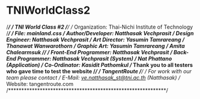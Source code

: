 # TNIWorldClass2

/************************************************************/
/* TNI World Class #2
/************************************************************/
/* Organization: Thai-Nichi Institute of Technology
/************************************************************/
/* File: mainland.css
/* Author/Developer: Natthasak Vechprasit
/* Design Engineer:  Natthasak Vechprasit
/* Art Director: Yasumin Tamrareang
/*               Thanawat Wanwarothorn
/* Graphic Art:  Yasumin Tamrareang
/*               Amita Chalearmsuk
/************************************************************/
/* Front-End Programmer: Natthasak Vechprasit
/* Back-End Programmer:  Natthasak Vechprasit (System)
/*                       Nat Phattano (Application)
/* Co-Ordinator:         Kasidit Pathomkul
/* Thank you to all testers who gave time to test the website
/************************************************************/
/* TangentRoute
/************************************************************/
/* For work with our team please contact
/* E-Mail: ve.natthasak_st@tni.ac.th (Natthasak)
/* Website: tangentroute.com
/************************************************************/
